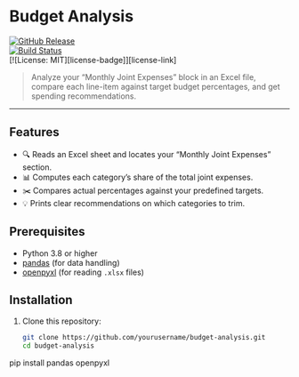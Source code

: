 # Budget Analysis

[![GitHub Release][release-badge]][release-link]  
[![Build Status][ci-badge]][ci-link]    
[![License: MIT][license-badge]][license-link]

> Analyze your “Monthly Joint Expenses” block in an Excel file, compare each line-item against target budget percentages, and get spending recommendations.

---
## Features

- 🔍 Reads an Excel sheet and locates your “Monthly Joint Expenses” section.  
- 📊 Computes each category’s share of the total joint expenses.  
- ✂️ Compares actual percentages against your predefined targets.  
- 💡 Prints clear recommendations on which categories to trim.  

## Prerequisites

- Python 3.8 or higher  
- [pandas](https://pandas.pydata.org/) (for data handling)  
- [openpyxl](https://openpyxl.readthedocs.io/) (for reading `.xlsx` files)

## Installation

1. Clone this repository:
   ```bash
   git clone https://github.com/yourusername/budget-analysis.git
   cd budget-analysis

[release-badge]: https://img.shields.io/github/v/release/yourusername/budget-analysis
[release-link]: https://github.com/yourusername/budget-analysis/releases
[ci-badge]:    https://img.shields.io/github/actions/workflow/status/yourusername/budget-analysis/ci.yml
[ci-link]:     https://github.com/yourusername/budget-analysis/actions

pip install pandas openpyxl
